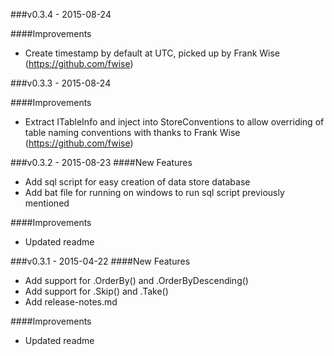 ###v0.3.4 - 2015-08-24
 
####Improvements
  -  Create timestamp by default at UTC, picked up by Frank Wise (https://github.com/fwise)

###v0.3.3 - 2015-08-24
 
####Improvements
  - Extract ITableInfo and inject into StoreConventions to allow overriding of table naming conventions with thanks to Frank Wise (https://github.com/fwise)

###v0.3.2 - 2015-08-23
####New Features
 - Add sql script for easy creation of data store database
 - Add bat file for running on windows to run sql script previously mentioned
 
####Improvements
  - Updated readme

###v0.3.1 - 2015-04-22
####New Features
 - Add support for .OrderBy() and .OrderByDescending()
 - Add support for .Skip() and .Take()
 - Add release-notes.md

####Improvements
  - Updated readme
